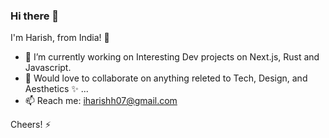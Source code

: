 ### Hi there 👋

I'm Harish, from India! :rocket:
<br>
- 🔭 I’m currently working on Interesting Dev projects on Next.js, Rust and Javascript.
- 👯 Would love to collaborate on anything releted to Tech, Design, and Aesthetics ✨ ...
  <br>
- 📫 Reach me: iharishh07@gmail.com

Cheers! ⚡
<!--
**Harishh07/Harishh07** is a ✨ _special_ ✨ repository because its `README.md` (this file) appears on your GitHub profile.

Here are some ideas to get you started:

- 🔭 I’m currently working on ...
- 🌱 I’m currently learning ...
- 👯 I’m looking to collaborate on ...
- 🤔 I’m looking for help with ...
- 💬 Ask me about ...
- 📫 How to reach me: ...
- 😄 Pronouns: ...
- ⚡ Fun fact: ...
-->
